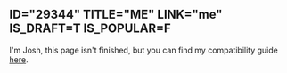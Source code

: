ID="29344"
TITLE="ME"
LINK="me"
IS_DRAFT=T
IS_POPULAR=F
----------

I'm Josh, this page isn't finished, but you can find my compatibility guide [here](/compatibility-guide). 
